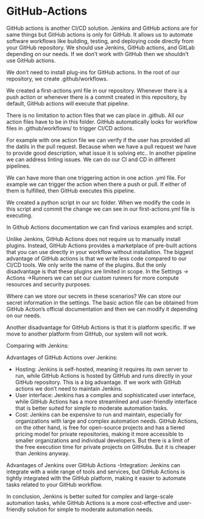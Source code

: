 # GitHub-Actions

GitHub actions is another CI/CD solution. Jenkins and GitHub actions are for same things but 
GitHub actions is only for GitHub. It allows us to automate software workflows like building, 
testing, and deploying code directly from your GitHub repository. We should use Jenkins, GitHub 
actions, and GitLab depending on our needs. If we don’t work with GitHub then we shouldn’t use 
GitHub actions. 

We don’t need to install plug-ins for GitHub actions. In the root of our repository, we create 
.github/workflows. 

We created a first-actions.yml file in our repository. Whenever there is a push action or 
whenever there is a commit created in this repository, by default, GitHub actions will execute 
that pipeline.

There is no limitation to action files that we can place in .github. All our action files have 
to be in this folder. GitHub automatically looks for workflow files in .github/workflows/ to 
trigger CI/CD actions.

For example with one action file we can verify if the user has provided all the datils in the 
pull request. Because when we have a pull request we have to provide good description, what 
issue it is solving etc.. In another pipeline we can address linting issues. We can do our CI 
and CD in different pipelines. 

We can have more than one triggering action in one action .yml file. For example we can trigger 
the action when there a push or pull. If either of them is fulfilled, then GitHub executes this 
pipeline.

We created a python script in our src folder. When we modify the code in this script and commit 
the change we can see in our first-actions.yml file is executing. 

In Github Actions documentation we can find various examples and script.

Unlike Jenkins, GitHub Actions does not require us to manually install plugins. Instead, GitHub 
Actions provides a marketplace of pre-built actions that you can use directly in your workflow 
without installation. The biggest advantage of GitHub actions is that we write less code 
compared to our CI/CD tools. We only write the name of the plugins. But the only disadvantage 
is that these plugins are limited in scope. 
In the Settings → Actions →Runners we can set our custom runners for more compute resources and 
security purposes. 

Where can we store our secrets in these scenarios? We can store our secret information in the 
settings. The basic action file can be obtained from GitHub Action’s official documentation and 
then we can modify it depending on our needs.

Another disadvantage for GitHub Actions is that it is platform specific. If we move to another 
platform from GitHub, our system will not work.

Comparing with Jenkins:

Advantages of GitHub Actions over Jenkins:
- Hosting: Jenkins is self-hosted, meaning it requires its own server to run, while GitHub
Actions is hosted by GitHub and runs directly in your GitHub repository. This is a big
advantage. If we work with GitHub actions we don’t need to maintain Jenkins.
- User interface: Jenkins has a complex and sophisticated user interface, while GitHub Actions
has a more streamlined and user-friendly interface that is better suited for simple to moderate
automation tasks.
- Cost: Jenkins can be expensive to run and maintain, especially for organizations with large
and complex automation needs. GitHub Actions, on the other hand, is free for open-source
projects and has a tiered pricing model for private repositories, making it more accessible to
smaller organizations and individual developers. But there is a limit of the free execution
time for private projects on GitHubs. But it is cheaper than Jenkins anyway.

Advantages of Jenkins over GitHub Actions
-Integration: Jenkins can integrate with a wide range of tools and services, but GitHub Actions 
is tightly integrated with the GitHub platform, making it easier to automate tasks related to 
your GitHub workflow. 

In conclusion, Jenkins is better suited for complex and large-scale automation tasks, while 
GitHub Actions is a more cost-effective and user-friendly solution for simple to moderate 
automation needs.
